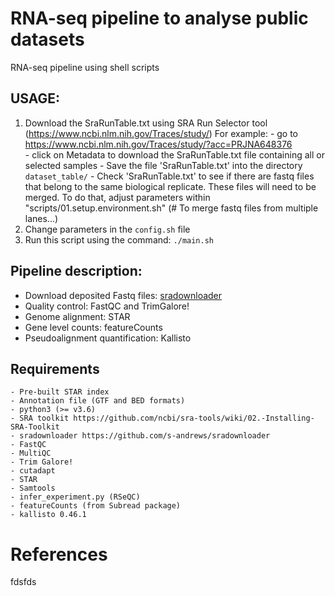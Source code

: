 # RNA-seq pipeline to analyse public datasets
RNA-seq pipeline using shell scripts

## USAGE: 
1. Download the SraRunTable.txt using SRA Run Selector tool (https://www.ncbi.nlm.nih.gov/Traces/study/)
    For example:
        - go to https://www.ncbi.nlm.nih.gov/Traces/study/?acc=PRJNA648376      	
        - click on Metadata to download the SraRunTable.txt file containing all or selected samples
        - Save the file 'SraRunTable.txt' into the directory `dataset_table/`
        - Check 'SraRunTable.txt' to see if there are fastq files that belong to the same biological replicate. These files will need to be merged. To do that, adjust parameters within "scripts/01.setup.environment.sh" (# To merge fastq files from multiple lanes...)
2. Change parameters in the `config.sh` file
3. Run this script using the command: `./main.sh`

## Pipeline description:

- Download deposited Fastq files: [sradownloader](https://github.com/s-andrews/sradownloader) 
- Quality control: FastQC and TrimGalore!
- Genome alignment: STAR
- Gene level counts: featureCounts
- Pseudoalignment quantification: Kallisto

## Requirements
    - Pre-built STAR index
    - Annotation file (GTF and BED formats)
    - python3 (>= v3.6)
    - SRA toolkit https://github.com/ncbi/sra-tools/wiki/02.-Installing-SRA-Toolkit
    - sradownloader https://github.com/s-andrews/sradownloader
    - FastQC
    - MultiQC
    - Trim Galore!
    - cutadapt
    - STAR
    - Samtools
    - infer_experiment.py (RSeQC)
    - featureCounts (from Subread package)
    - kallisto 0.46.1

# References
fdsfds
